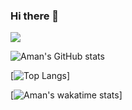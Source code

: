 ### Hi there 👋

![](https://komarev.com/ghpvc/?username=harshaman&color=brightgreen)

![Aman's GitHub stats](https://github-readme-stats.vercel.app/api?username=harshaman&show_icons=true&theme=tokyonight)

[![Top Langs](https://github-readme-stats.vercel.app/api/top-langs/?username=harshaman&layout=compact)]

[![Aman's wakatime stats](https://github-readme-stats.vercel.app/api/wakatime?username=amanharsh)]

<!--
**harshaman/harshaman** is a ✨ _special_ ✨ repository because its `README.md` (this file) appears on your GitHub profile.

Here are some ideas to get you started:

- 🔭 I’m currently working on ...
- 🌱 I’m currently learning ...
- 👯 I’m looking to collaborate on ...
- 🤔 I’m looking for help with ...
- 💬 Ask me about ...
- 📫 How to reach me: ...
- 😄 Pronouns: ...
- ⚡ Fun fact: ...
-->

